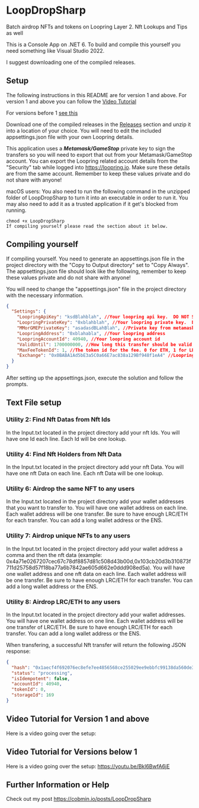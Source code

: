 # LoopDropSharp
Batch airdrop NFTs and tokens on Loopring Layer 2.
Nft Lookups and Tips as well

This is a Console App on .NET 6. To build and compile this yourself you need something like Visual Studio 2022.

I suggest downloading one of the compiled releases.

## Setup

The following instructions in this README are for version 1 and above. For version 1 and above you can follow the [Video Tutorial](url)

For versions before 1 [see this](https://youtu.be/Bkl6BwfA6jE)

Download one of the compiled releases in the [Releases](https://github.com/cobmin/LoopDropSharp/releases/tag/v1.0.0) section and unzip it into a location of your choice. You will need to edit the included appsettings.json file with your own Loopring details. 

This application uses a ***Metamask/GameStop*** private key to sign the transfers so you will need to export that out from your Metamask/GameStop account. You can export the Loopring related account details from the "Security" tab while logged into https://loopring.io. Make sure these details are from the same account. Remember to keep these values private and do not share with anyone!

macOS users: You also need to run the following command in the unzipped folder of LoopDropSharp to turn it into an executable in order to run it. You may also need to add it as a trusted application if it get's blocked from running.

```
chmod +x LoopDropSharp
If compiling yourself please read the section about it below.
```

## Compiling yourself

If compiling yourself. You need to generate an appsettings.json file in the project directory with the "Copy to Output directory" set to "Copy Always". The appsettings.json file should look like the following, remember to keep these values private and do not share with anyone!

You will need to change the "appsettings.json" file in the project directory with the necessary information.

```json
{
  "Settings": {
    "LoopringApiKey": "ksdBlahblah", //Your loopring api key.  DO NOT SHARE THIS AT ALL.
    "LoopringPrivateKey": "0xblahblah", //Your loopring private key.  DO NOT SHARE THIS AT ALL.
    "MMorGMEPrivateKey": "asadasdBLahBlah", //Private key from metamask. DO NOT SHARE THIS AT ALL.
    "LoopringAddress": "0xblahabla", //Your loopring address
    "LoopringAccountId": 40940, //Your loopring account id
    "ValidUntil": 1700000000, //How long this transfer should be valid for. Shouldn't have to change this value
    "MaxFeeTokenId": 1, //The token id for the fee. 0 for ETH, 1 for LRC
    "Exchange": "0x0BABA1Ad5bE3a5C0a66E7ac838a129Bf948f1eA4" //Loopring Exchange address
  }
}
```
After setting up the appsettings.json, execute the solution and follow the prompts.

## Text File setup
### Utility 2: Find Nft Datas from Nft Ids
In the Input.txt located in the project directory add your nft Ids. You will have one Id each line. Each Id will be one lookup.

### Utility 4: Find Nft Holders from Nft Data
In the Input.txt located in the project directory add your nft Data. You will have one nft Data on each line. Each nft Data will be one lookup.

### Utility 6: Airdrop the same NFT to any users
In the Input.txt located in the project directory add your wallet addresses that you want to transfer to. You will have one wallet address on each line. Each wallet address will be one transfer. Be sure to have enough LRC/ETH for each transfer. You can add a long wallet address or the ENS.

### Utility 7: Airdrop unique NFTs to any users
In the Input.txt located in the project directory add your wallet address a comma and then the nft data (example: 0x4a71e0267207cec67c78df8857d81c508d43b00d,0x103cb20d3b310873f711d25758d57f18ba77a6b7842ae605d662e0ddd908ed5a). You will have one wallet address and one nft data on each line. Each wallet address will be one transfer. Be sure to have enough LRC/ETH for each transfer. You can add a long wallet address or the ENS.

### Utility 8: Airdrop LRC/ETH to any users
In the Input.txt located in the project directory add your wallet addresses. You will have one wallet address on one line. Each wallet address will be one transfer of LRC/ETH. Be sure to have enough LRC/ETH for each transfer. You can add a long wallet address or the ENS. 

When transfering, a successful Nft transfer will return the following JSON response:

```json
{
  "hash": "0x1aecf4f692076ec8efe7ee4856568ce255029ee9ebbfc99138da560de353e4ac",
  "status": "processing",
  "isIdempotent": false,
  "accountId": 40940,
  "tokenId": 0,
  "storageId": 169
}
```
## Video Tutorial for Version 1 and above
Here is a video going over the setup: 

## Video Tutorial for Versions below 1
Here is a video going over the setup: https://youtu.be/Bkl6BwfA6jE

## Further Information or Help
Check out my post https://cobmin.io/posts/LoopDropSharp

